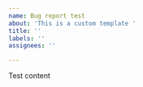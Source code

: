 ```yaml
---
name: Bug report test
about: 'This is a custom template '
title: ''
labels: ''
assignees: ''

---
```


Test content
